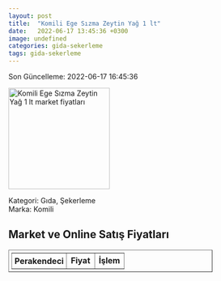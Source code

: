 ```yaml
---
layout: post
title:  "Komili Ege Sızma Zeytin Yağ 1 lt"
date:   2022-06-17 13:45:36 +0300
image: undefined
categories: gida-sekerleme
tags: gida-sekerleme
---
```


Son Güncelleme: 2022-06-17 16:45:36

<img src="undefined" width="200" alt="Komili Ege Sızma Zeytin Yağ 1 lt market fiyatları" />

Kategori: Gıda, Şekerleme
<br />
Marka: Komili

<h2>Market ve Online Satış Fiyatları</h2>

<table border="1" style="padding: 5px;width:80%;">
  <tr>
    <td style="padding: 5px;"><strong>Perakendeci</strong></td>
    <td><strong>Fiyat</strong></td>
    <td><strong>İşlem</strong></td>
  </tr>
  
</table>

